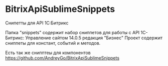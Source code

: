 BitrixApiSublimeSnippets
========================

Снипетты для API 1С:Битрикс

Папка "snippets" содержит набор сниппетов для работы с API 1С-Битрикс: Управление сайтом 14.0.5 редакция "Бизнес"
Проект содержит сниппеты для констант, событий и методов.

Есть так же снипптеы для компонентов
https://github.com/AndreyGo/BitrixApiSublimeSnippets

